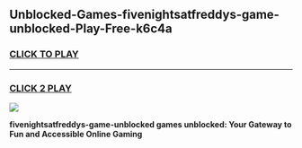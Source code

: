 
## Unblocked-Games-fivenightsatfreddys-game-unblocked-Play-Free-k6c4a
<h3>
<a href="https://premium76.site?title=fivenightsatfreddys-game-unblocked&ref=15A">CLICK TO PLAY</a></h3>
<hr>

<h3>
<a href="https://premium76.site?title=fivenightsatfreddys-game-unblocked&ref=15A">CLICK 2 PLAY</a>
  
</h3>

<a href="https://premium76.site?title=fivenightsatfreddys-game-unblocked&ref=15A"><img src="https://clearcache.store/games.png"></a>


**fivenightsatfreddys-game-unblocked games unblocked: Your Gateway to Fun and Accessible Online Gaming**
